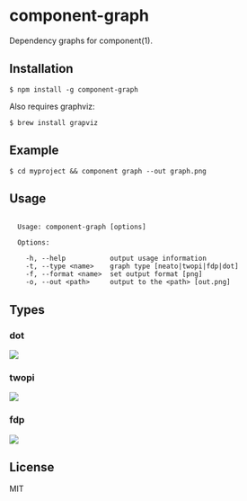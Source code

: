 
# component-graph

  Dependency graphs for component(1).

## Installation

    $ npm install -g component-graph

Also requires graphviz:

    $ brew install grapviz

## Example

```
$ cd myproject && component graph --out graph.png
```

## Usage

```

  Usage: component-graph [options]

  Options:

    -h, --help           output usage information
    -t, --type <name>    graph type [neato|twopi|fdp|dot]
    -f, --format <name>  set output format [png]
    -o, --out <path>     output to the <path> [out.png]

```

## Types

### dot

  ![](http://f.cl.ly/items/2H0K2h0I0B460V0A2G3n/dot.png)

### twopi

  ![](http://f.cl.ly/items/3g3I283o3U0K0F0X3o3m/twopi.png)

### fdp

  ![](http://f.cl.ly/items/3T1N373F1h1k1L0Z0s1G/fdp.png)

## License

  MIT

